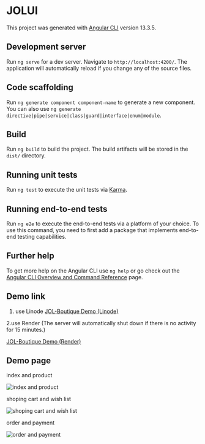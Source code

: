 # JOLUI

This project was generated with [Angular CLI](https://github.com/angular/angular-cli) version 13.3.5.

## Development server

Run `ng serve` for a dev server. Navigate to `http://localhost:4200/`. The application will automatically reload if you change any of the source files.

## Code scaffolding

Run `ng generate component component-name` to generate a new component. You can also use `ng generate directive|pipe|service|class|guard|interface|enum|module`.

## Build

Run `ng build` to build the project. The build artifacts will be stored in the `dist/` directory.

## Running unit tests

Run `ng test` to execute the unit tests via [Karma](https://karma-runner.github.io).

## Running end-to-end tests

Run `ng e2e` to execute the end-to-end tests via a platform of your choice. To use this command, you need to first add a package that implements end-to-end testing capabilities.

## Further help

To get more help on the Angular CLI use `ng help` or go check out the [Angular CLI Overview and Command Reference](https://angular.io/cli) page.

## Demo link

1. use Linode [JOL-Boutique Demo (Linode)](https://forest-bhfq.com)
   
2.use Render (The server will automatically shut down if there is no activity for 15 minutes.)

[JOL-Boutique Demo (Render)](https://jol-boutique.onrender.com)

## Demo page 
index and product

<img src="https://forest-bhfq.com/image/index.gif" alt="index and product">

shoping cart and wish list

<img src="https://forest-bhfq.com/image/cart.gif" alt="shoping cart and wish list">

order and payment

<img src="https://forest-bhfq.com/image/order.gif" alt="order and payment">



